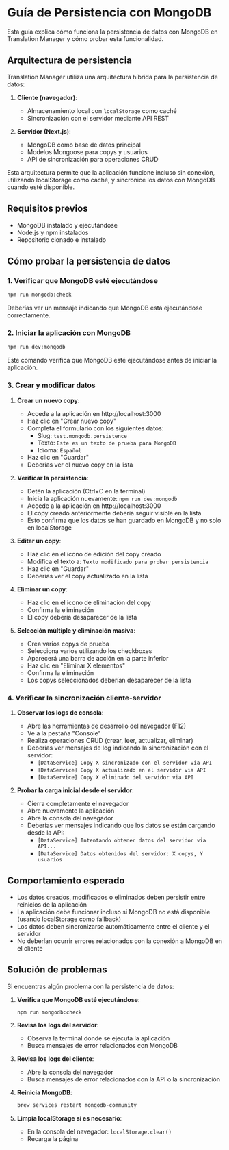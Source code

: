 # Guía de Persistencia con MongoDB

Esta guía explica cómo funciona la persistencia de datos con MongoDB en Translation Manager y cómo probar esta funcionalidad.

## Arquitectura de persistencia

Translation Manager utiliza una arquitectura híbrida para la persistencia de datos:

1. **Cliente (navegador)**:
   - Almacenamiento local con `localStorage` como caché
   - Sincronización con el servidor mediante API REST

2. **Servidor (Next.js)**:
   - MongoDB como base de datos principal
   - Modelos Mongoose para copys y usuarios
   - API de sincronización para operaciones CRUD

Esta arquitectura permite que la aplicación funcione incluso sin conexión, utilizando localStorage como caché, y sincronice los datos con MongoDB cuando esté disponible.

## Requisitos previos

- MongoDB instalado y ejecutándose
- Node.js y npm instalados
- Repositorio clonado e instalado

## Cómo probar la persistencia de datos

### 1. Verificar que MongoDB esté ejecutándose

```bash
npm run mongodb:check
```

Deberías ver un mensaje indicando que MongoDB está ejecutándose correctamente.

### 2. Iniciar la aplicación con MongoDB

```bash
npm run dev:mongodb
```

Este comando verifica que MongoDB esté ejecutándose antes de iniciar la aplicación.

### 3. Crear y modificar datos

1. **Crear un nuevo copy**:
   - Accede a la aplicación en http://localhost:3000
   - Haz clic en "Crear nuevo copy"
   - Completa el formulario con los siguientes datos:
     - Slug: `test.mongodb.persistence`
     - Texto: `Este es un texto de prueba para MongoDB`
     - Idioma: `Español`
   - Haz clic en "Guardar"
   - Deberías ver el nuevo copy en la lista

2. **Verificar la persistencia**:
   - Detén la aplicación (Ctrl+C en la terminal)
   - Inicia la aplicación nuevamente: `npm run dev:mongodb`
   - Accede a la aplicación en http://localhost:3000
   - El copy creado anteriormente debería seguir visible en la lista
   - Esto confirma que los datos se han guardado en MongoDB y no solo en localStorage

3. **Editar un copy**:
   - Haz clic en el icono de edición del copy creado
   - Modifica el texto a: `Texto modificado para probar persistencia`
   - Haz clic en "Guardar"
   - Deberías ver el copy actualizado en la lista

4. **Eliminar un copy**:
   - Haz clic en el icono de eliminación del copy
   - Confirma la eliminación
   - El copy debería desaparecer de la lista

5. **Selección múltiple y eliminación masiva**:
   - Crea varios copys de prueba
   - Selecciona varios utilizando los checkboxes
   - Aparecerá una barra de acción en la parte inferior
   - Haz clic en "Eliminar X elementos"
   - Confirma la eliminación
   - Los copys seleccionados deberían desaparecer de la lista

### 4. Verificar la sincronización cliente-servidor

1. **Observar los logs de consola**:
   - Abre las herramientas de desarrollo del navegador (F12)
   - Ve a la pestaña "Console"
   - Realiza operaciones CRUD (crear, leer, actualizar, eliminar)
   - Deberías ver mensajes de log indicando la sincronización con el servidor:
     - `[DataService] Copy X sincronizado con el servidor via API`
     - `[DataService] Copy X actualizado en el servidor via API`
     - `[DataService] Copy X eliminado del servidor via API`

2. **Probar la carga inicial desde el servidor**:
   - Cierra completamente el navegador
   - Abre nuevamente la aplicación
   - Abre la consola del navegador
   - Deberías ver mensajes indicando que los datos se están cargando desde la API:
     - `[DataService] Intentando obtener datos del servidor via API...`
     - `[DataService] Datos obtenidos del servidor: X copys, Y usuarios`

## Comportamiento esperado

- Los datos creados, modificados o eliminados deben persistir entre reinicios de la aplicación
- La aplicación debe funcionar incluso si MongoDB no está disponible (usando localStorage como fallback)
- Los datos deben sincronizarse automáticamente entre el cliente y el servidor
- No deberían ocurrir errores relacionados con la conexión a MongoDB en el cliente

## Solución de problemas

Si encuentras algún problema con la persistencia de datos:

1. **Verifica que MongoDB esté ejecutándose**:
   ```bash
   npm run mongodb:check
   ```

2. **Revisa los logs del servidor**:
   - Observa la terminal donde se ejecuta la aplicación
   - Busca mensajes de error relacionados con MongoDB

3. **Revisa los logs del cliente**:
   - Abre la consola del navegador
   - Busca mensajes de error relacionados con la API o la sincronización

4. **Reinicia MongoDB**:
   ```bash
   brew services restart mongodb-community
   ```

5. **Limpia localStorage si es necesario**:
   - En la consola del navegador: `localStorage.clear()`
   - Recarga la página
